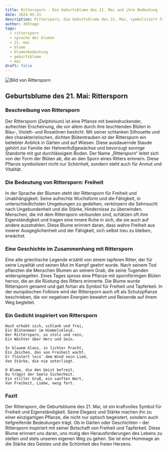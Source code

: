 ```yaml
---
title: Rittersporn - Die Geburtsblume des 21. Mai und ihre Bedeutung
date: 2024-05-21
description: Rittersporn, die Geburtsblume des 21. Mai, symbolisiert Freiheit. Erfahre mehr über ihre Geschichte, Bedeutung und Symbolik in der Sprache der Blumen.
author: 365tage
tags:
  - rittersporn
  - sprache der blumen
  - 21. mai
  - blume
  - blumenbedeutung
  - geburtsblume
  - mai
draft: false
---
```


![Bild von Rittersporn](https://cdn.pixabay.com/photo/2019/08/28/07/43/nature-4436024_1280.jpg#center)

## Geburtsblume des 21. Mai: Rittersporn

### Beschreibung von Rittersporn

Der Rittersporn (_Delphinium_) ist eine Pflanze mit beeindruckender, aufrechter Erscheinung, die vor allem durch ihre leuchtenden Blüten in Blau-, Violett- und Rosatönen besticht. Mit seiner schlanken Silhouette und den charakteristischen, dichten Blütentrauben ist der Rittersporn ein beliebter Anblick in Gärten und auf Wiesen. Diese ausdauernde Staude gehört zur Familie der Hahnenfußgewächse und bevorzugt sonnige Standorte mit gut durchlässigem Boden. Der Name „Rittersporn“ leitet sich von der Form der Blüten ab, die an den Sporn eines Ritters erinnern. Diese Pflanze symbolisiert nicht nur Schönheit, sondern steht auch für Anmut und Vitalität.

### Die Bedeutung von Rittersporn: Freiheit

In der Sprache der Blumen steht der Rittersporn für Freiheit und Unabhängigkeit. Seine aufrechte Wuchsform und die Fähigkeit, in unterschiedlichsten Umgebungen zu gedeihen, verkörpern die Sehnsucht nach Ungebundenheit und die Stärke, Hindernisse zu überwinden. Menschen, die mit dem Rittersporn verbunden sind, schätzen oft ihre Eigenständigkeit und tragen eine innere Ruhe in sich, die sie auch auf andere ausstrahlen. Diese Blume erinnert daran, dass wahre Freiheit aus innerer Ausgeglichenheit und der Fähigkeit, sich selbst treu zu bleiben, erwächst.

### Eine Geschichte im Zusammenhang mit Rittersporn

Eine alte griechische Legende erzählt von einem tapferen Ritter, der für seine Loyalität und seinen Mut im Kampf geehrt wurde. Nach seinem Tod pflanzten die Menschen Blumen an seinem Grab, die seine Tugenden widerspiegelten. Eines Tages spross eine Pflanze mit spornförmigen Blüten hervor, die an die Rüstung des Ritters erinnerte. Die Blume wurde Rittersporn genannt und galt fortan als Symbol für Freiheit und Tapferkeit. In der europäischen Folklore wird der Rittersporn auch oft als Schutzpflanze beschrieben, die vor negativen Energien bewahrt und Reisende auf ihrem Weg begleitet.

### Ein Gedicht inspiriert von Rittersporn

```
Hoch erhebt sich, schlank und frei,  
Ein Blütenmeer im Himmelskleid.  
Der Rittersporn, so stolz und rein,  
Ein Wächter über Herz und Sein.  

In blauem Glanz, in lichter Pracht,  
Ein Zeichen, das von Freiheit wacht.  
Er flüstert leis' dem Wind sein Lied,  
Von Stärke, die nie unterliegt.  

O Blume, die den Geist befreit,  
Du trägst der Seele Sicherheit.  
Ein stiller Gruß, ein sanftes Wort,  
Von Freiheit, Liebe, ewig fort.  
```

### Fazit

Der Rittersporn, die Geburtsblume des 21. Mai, ist ein kraftvolles Symbol für Freiheit und Eigenständigkeit. Seine Eleganz und Stärke machen ihn zu einer einzigartigen Pflanze, die nicht nur optisch begeistert, sondern auch tiefgreifende Bedeutungen trägt. Ob in Gärten oder Geschichten – der Rittersporn inspiriert mit seiner Botschaft von Freiheit und Tapferkeit. Diese Blume erinnert uns daran, uns mutig den Herausforderungen des Lebens zu stellen und stets unseren eigenen Weg zu gehen. Sie ist eine Hommage an die Stärke des Geistes und die Schönheit des freien Herzens.